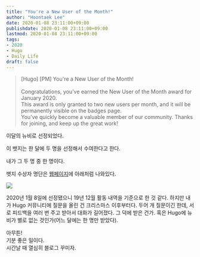 ```yaml
---
title: "You're a New User of the Month!"
author: "Hoontaek Lee"
date: 2020-01-08 23:11:00+09:00
publishdate: 2020-01-08 23:11:00+09:00
lastmod: 2020-01-08 23:11:00+09:00
tags:
- 2020
- Hugo
- Daily Life
draft: false
---
```


>[Hugo] [PM] You're a New User of the Month!
<br><br>
Congratulations, you’ve earned the New User of the Month award for January 2020.  
This award is only granted to two new users per month, and it will be permanently visible on the badges page.  
You’ve quickly become a valuable member of our community. Thanks for joining, and keep up the great work!

이달의 뉴비로 선정되었다.  

이 뱃지는 한 달에 두 명을 선정해서 수여한다고 한다.  

내가 그 두 명 중 한 명이다.

뱃지 수상자 명단은 [웹페이지](https://discourse.gohugo.io/badges/44/new-user-of-the-month)에 아래처럼 나와있다.

![](/post/20200108_new_user_of_the_month/20200108_new_user_of_the_month_fig1.jpg)

2020년 1월 8일에 선정됐으니 19년 12월 활동 내역을 기준으로 한 것 같다. 하지만 내가 Hugo 커뮤니티에 질문을 올린 건 크리스마스 이후부터다. 두어 개 질문이긴 한데, 서로 피드백을 여러 번 주고 받아서 대화가 길어졌다. 그 덕에 받은 건가. 혹은 Hugo에 뉴비가 별로 없는 것인가(어느 달에는 한 명만 받았다).

아무튼!<br>
기분 좋은 일이다.  
시간날 때 열심히 블로그 꾸미자.
